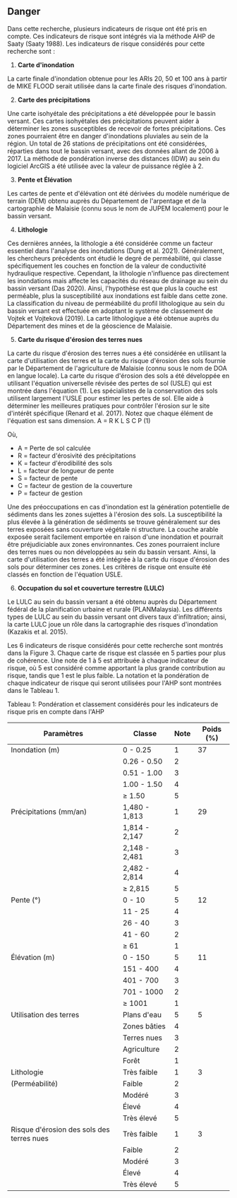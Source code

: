 ## Danger

Dans cette recherche, plusieurs indicateurs de risque ont été pris en compte. Ces indicateurs de risque sont intégrés via la méthode AHP de Saaty (Saaty 1988). Les indicateurs de risque considérés pour cette recherche sont :

1. **Carte d'inondation**

La carte finale d'inondation obtenue pour les ARIs 20, 50 et 100 ans à partir de MIKE FLOOD serait utilisée dans la carte finale des risques d'inondation.

2. **Carte des précipitations**

Une carte isohyétale des précipitations a été développée pour le bassin versant. Ces cartes isohyétales des précipitations peuvent aider à déterminer les zones susceptibles de recevoir de fortes précipitations. Ces zones pourraient être en danger d'inondations pluviales au sein de la région. Un total de 26 stations de précipitations ont été considérées, réparties dans tout le bassin versant, avec des données allant de 2006 à 2017. La méthode de pondération inverse des distances (IDW) au sein du logiciel ArcGIS a été utilisée avec la valeur de puissance réglée à 2.

3. **Pente et Élévation**

Les cartes de pente et d'élévation ont été dérivées du modèle numérique de terrain (DEM) obtenu auprès du Département de l'arpentage et de la cartographie de Malaisie (connu sous le nom de JUPEM localement) pour le bassin versant.

4. **Lithologie**

Ces dernières années, la lithologie a été considérée comme un facteur essentiel dans l'analyse des inondations (Dung et al. 2021). Généralement, les chercheurs précédents ont étudié le degré de perméabilité, qui classe spécifiquement les couches en fonction de la valeur de conductivité hydraulique respective. Cependant, la lithologie n'influence pas directement les inondations mais affecte les capacités du réseau de drainage au sein du bassin versant (Das 2020). Ainsi, l'hypothèse est que plus la couche est perméable, plus la susceptibilité aux inondations est faible dans cette zone. La classification du niveau de perméabilité du profil lithologique au sein du bassin versant est effectuée en adoptant le système de classement de Vojtek et Vojteková (2019). La carte lithologique a été obtenue auprès du Département des mines et de la géoscience de Malaisie.

5. **Carte du risque d'érosion des terres nues**

La carte du risque d'érosion des terres nues a été considérée en utilisant la carte d'utilisation des terres et la carte du risque d'érosion des sols fournie par le Département de l'agriculture de Malaisie (connu sous le nom de DOA en langue locale). La carte du risque d'érosion des sols a été développée en utilisant l'équation universelle révisée des pertes de sol (USLE) qui est montrée dans l'équation (1). Les spécialistes de la conservation des sols utilisent largement l'USLE pour estimer les pertes de sol. Elle aide à déterminer les meilleures pratiques pour contrôler l'érosion sur le site d'intérêt spécifique (Renard et al. 2017). Notez que chaque élément de l'équation est sans dimension.
A = R K L S C P
(1)

Où,

- A = Perte de sol calculée
- R = facteur d'érosivité des précipitations
- K = facteur d'érodibilité des sols
- L = facteur de longueur de pente
- S = facteur de pente
- C = facteur de gestion de la couverture
- P = facteur de gestion

Une des préoccupations en cas d'inondation est la génération potentielle de sédiments dans les zones sujettes à l'érosion des sols. La susceptibilité la plus élevée à la génération de sédiments se trouve généralement sur des terres exposées sans couverture végétale ni structure. La couche arable exposée serait facilement emportée en raison d'une inondation et pourrait être préjudiciable aux zones environnantes. Ces zones pourraient inclure des terres nues ou non développées au sein du bassin versant. Ainsi, la carte d'utilisation des terres a été intégrée à la carte du risque d'érosion des sols pour déterminer ces zones. Les critères de risque ont ensuite été classés en fonction de l'équation USLE.

6. **Occupation du sol et couverture terrestre (LULC)**

Le LULC au sein du bassin versant a été obtenu auprès du Département fédéral de la planification urbaine et rurale (PLANMalaysia). Les différents types de LULC au sein du bassin versant ont divers taux d'infiltration; ainsi, la carte LULC joue un rôle dans la cartographie des risques d'inondation (Kazakis et al. 2015).

Les 6 indicateurs de risque considérés pour cette recherche sont montrés dans la Figure 3. Chaque carte de risque est classée en 5 parties pour plus de cohérence. Une note de 1 à 5 est attribuée à chaque indicateur de risque, où 5 est considéré comme apportant la plus grande contribution au risque, tandis que 1 est le plus faible. La notation et la pondération de chaque indicateur de risque qui seront utilisées pour l'AHP sont montrées dans le Tableau 1.

Tableau 1: Pondération et classement considérés pour les indicateurs de risque pris en compte dans l'AHP

| Paramètres                                | Classe        | Note | Poids (%) |
| ----------------------------------------- | ------------- | ---- | --------- |
| Inondation (m)                            | 0 - 0.25      | 1    | 37        |
|                                           | 0.26 - 0.50   | 2    |           |
|                                           | 0.51 - 1.00   | 3    |           |
|                                           | 1.00 - 1.50   | 4    |           |
|                                           | ≥ 1.50        | 5    |           |
| Précipitations (mm/an)                    | 1,480 - 1,813 | 1    | 29        |
|                                           | 1,814 - 2,147 | 2    |           |
|                                           | 2,148 - 2,481 | 3    |           |
|                                           | 2,482 - 2,814 | 4    |           |
|                                           | ≥ 2,815       | 5    |           |
| Pente (°)                                 | 0 - 10        | 5    | 12        |
|                                           | 11 - 25       | 4    |           |
|                                           | 26 - 40       | 3    |           |
|                                           | 41 - 60       | 2    |           |
|                                           | ≥ 61          | 1    |           |
| Élévation (m)                             | 0 - 150       | 5    | 11        |
|                                           | 151 - 400     | 4    |           |
|                                           | 401 - 700     | 3    |           |
|                                           | 701 - 1000    | 2    |           |
|                                           | ≥ 1001        | 1    |           |
| Utilisation des terres                    | Plans d'eau   | 5    | 5         |
|                                           | Zones bâties  | 4    |           |
|                                           | Terres nues   | 3    |           |
|                                           | Agriculture   | 2    |           |
|                                           | Forêt         | 1    |           |
| Lithologie                                | Très faible   | 1    | 3         |
| (Perméabilité)                            | Faible        | 2    |           |
|                                           | Modéré        | 3    |           |
|                                           | Élevé         | 4    |           |
|                                           | Très élevé    | 5    |           |
| Risque d'érosion des sols des terres nues | Très faible   | 1    | 3         |
|                                           | Faible        | 2    |           |
|                                           | Modéré        | 3    |           |
|                                           | Élevé         | 4    |           |
|                                           | Très élevé    | 5    |           |

